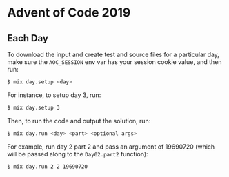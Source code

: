 # Advent of Code 2019

## Each Day

To download the input and create test and source files for a particular day, make sure the `AOC_SESSION` env var has your session cookie value, and then run:

```sh
$ mix day.setup <day>
```

For instance, to setup day 3, run:

```sh
$ mix day.setup 3
```

Then, to run the code and output the solution, run:

```sh
$ mix day.run <day> <part> <optional args>
```

For example, run day 2 part 2 and pass an argument of 19690720 (which will be passed along to the `Day02.part2` function):

```sh
$ mix day.run 2 2 19690720
```
